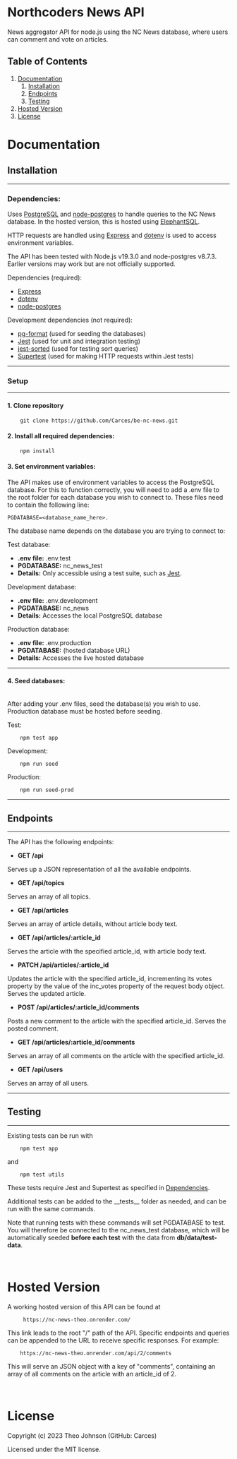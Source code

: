 # Northcoders News API

News aggregator API for node.js using the NC News database, where users can comment and vote on articles.

## Table of Contents

1.  [Documentation](#documentation)
    1.  [Installation](#installation)
    2.  [Endpoints](#examples)
    3.  [Testing](#objects)
2.  [Hosted Version](#hosted)
3.  [License](#support)

# Documentation

## Installation

---

### Dependencies:

Uses [PostgreSQL](https://www.postgresql.org/docs/current/) and [node-postgres](https://www.npmjs.com/package/pg) to handle queries to the NC News database. In the hosted version, this is hosted using [ElephantSQL](https://www.elephantsql.com/).

HTTP requests are handled using [Express](https://expressjs.com/) and [dotenv](https://www.npmjs.com/package/dotenv) is used to access environment variables.

The API has been tested with Node.js v19.3.0 and node-postgres v8.7.3. Earlier versions may work but are not officially supported.

Dependencies (required):

- [Express](https://expressjs.com/)
- [dotenv](https://www.npmjs.com/package/dotenv)
- [node-postgres](https://www.npmjs.com/package/pg)

Development dependencies (not required):

- [pg-format](https://www.npmjs.com/package/pg-format) (used for seeding the databases)
- [Jest](https://jestjs.io/) (used for unit and integration testing)
- [jest-sorted](https://www.npmjs.com/package/jest-sorted) (used for testing sort queries)
- [Supertest](https://www.npmjs.com/package/supertest) (used for making HTTP requests within Jest tests)

---

### Setup

---

#### 1. Clone repository

        git clone https://github.com/Carces/be-nc-news.git

#### 2. Install all required dependencies:

        npm install

#### 3. Set environment variables:

The API makes use of environment variables to access the PostgreSQL database. For this to function correctly, you will need to add a .env file to the root folder for each database you wish to connect to. These files need to contain the following line:

    PGDATABASE=<database_name_here>.

The database name depends on the database you are trying to connect to:

Test database:

- **.env file:** .env.test
- **PGDATABASE:** nc_news_test
- **Details:** Only accessible using a test suite, such as [Jest](https://jestjs.io/).

Development database:

- **.env file:** .env.development
- **PGDATABASE:** nc_news
- **Details:** Accesses the local PostgreSQL database

Production database:

- **.env file:** .env.production
- **PGDATABASE:** (hosted database URL)
- **Details:** Accesses the live hosted database

---

#### 4. Seed databases:

<br>
After adding your .env files, seed the database(s) you wish to use. Production database must be hosted before seeding.

Test:

        npm test app

Development:

        npm run seed

Production:

        npm run seed-prod

---

## Endpoints

---

The API has the following endpoints:

- **GET /api**

Serves up a JSON representation of all the available endpoints.

- **GET /api/topics**

Serves an array of all topics.

- **GET /api/articles**

Serves an array of article details, without article body text.

- **GET /api/articles/:article_id**

Serves the article with the specified article_id, with article body text.

- **PATCH /api/articles/:article_id**

Updates the article with the specified article_id, incrementing its votes property by the value of the inc_votes property of the request body object. Serves the updated article.

- **POST /api/articles/:article_id/comments**

Posts a new comment to the article with the specified article_id. Serves the posted comment.

- **GET /api/articles/:article_id/comments**

Serves an array of all comments on the article with the specified article_id.

- **GET /api/users**

Serves an array of all users.

---

## Testing

---

Existing tests can be run with

        npm test app

and

        npm test utils

These tests require Jest and Supertest as specified in [Dependencies](#dependencies).

Additional tests can be added to the \_\_tests\_\_ folder as needed, and can be run with the same commands.

Note that running tests with these commands will set PGDATABASE to test. You will therefore be connected to the nc_news_test database, which will be automatically seeded **before each test** with the data from **db/data/test-data**.

<br>

# Hosted Version

A working hosted version of this API can be found at

         https://nc-news-theo.onrender.com/

This link leads to the root "/" path of the API. Specific endpoints and queries can be appended to the URL to receive specific responses. For example:

        https://nc-news-theo.onrender.com/api/2/comments

This will serve an JSON object with a key of "comments", containing an array of all comments on the article with an article_id of 2.

<br>

# License

Copyright (c) 2023 Theo Johnson (GitHub: Carces)

Licensed under the MIT license.
